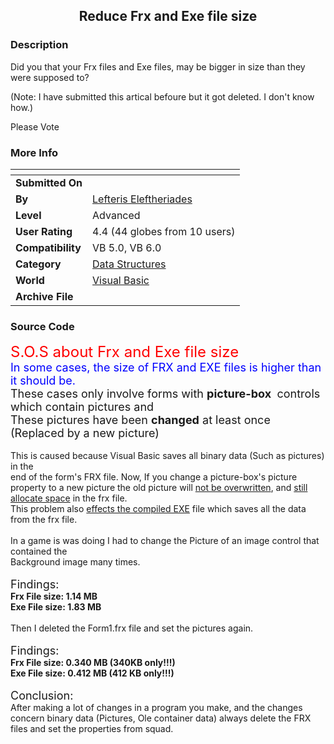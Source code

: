 ﻿<div align="center">

## Reduce Frx and Exe file size


</div>

### Description

Did you that your Frx files and Exe files, may be bigger in size than they were supposed to?

(Note: I have submitted this artical befoure but it got deleted. I don't know how.)

Please Vote
 
### More Info
 


<span>             |<span>
---                |---
**Submitted On**   |
**By**             |[Lefteris Eleftheriades](https://github.com/Planet-Source-Code/PSCIndex/blob/master/ByAuthor/lefteris-eleftheriades.md)
**Level**          |Advanced
**User Rating**    |4.4 (44 globes from 10 users)
**Compatibility**  |VB 5\.0, VB 6\.0
**Category**       |[Data Structures](https://github.com/Planet-Source-Code/PSCIndex/blob/master/ByCategory/data-structures__1-33.md)
**World**          |[Visual Basic](https://github.com/Planet-Source-Code/PSCIndex/blob/master/ByWorld/visual-basic.md)
**Archive File**   |[](https://github.com/Planet-Source-Code/lefteris-eleftheriades-reduce-frx-and-exe-file-size__1-34291/archive/master.zip)





### Source Code

<p style="margin-top: 0; margin-bottom: 0"><font size="5" color="#FF0000">S.O.S
about Frx and Exe file size</font></p>
<p style="margin-top: 0; margin-bottom: 0"><font size="4" color="#0000FF">In
some cases, the size of FRX and EXE files is higher than it should be.</font></p>
<p style="margin-top: 0; margin-bottom: 0"><font size="4">These cases only
involve forms with <b>picture-box </b>&nbsp;controls which contain pictures and</font></p>
<p style="margin-top: 0; margin-bottom: 0"><font size="4">These pictures have
been <b>changed</b> at least once (Replaced by a new picture)</font></p>
<p style="margin-top: 0; margin-bottom: 0">&nbsp;</p>
<p style="margin-top: 0; margin-bottom: 0">This is caused because Visual Basic
saves all binary data (Such as pictures) in the</p>
<p style="margin-top: 0; margin-bottom: 0">end of the form's FRX file. Now, If
you change a picture-box's picture property to a new picture the old picture
will <u>not be overwritten</u>, and <u>still allocate space</u> in the frx file.</p>
<p style="margin-top: 0; margin-bottom: 0">This problem also <u>effects the
compiled EXE</u> file which saves all the data from the frx file.</p>
<p style="margin-top: 0; margin-bottom: 0">&nbsp;</p>
<p style="margin-top: 0; margin-bottom: 0">In a game is was doing I had to
change the Picture of an image control that contained the</p>
<p style="margin-top: 0; margin-bottom: 0">Background image many times.</p>
<p style="margin-top: 0; margin-bottom: 0">&nbsp;</p>
<p style="margin-top: 0; margin-bottom: 0"><font size="4">Findings:</font></p>
<p style="margin-top: 0; margin-bottom: 0"><b>Frx File size: 1.14 MB</b></p>
<p style="margin-top: 0; margin-bottom: 0"><b>Exe File size: 1.83 MB</b></p>
<p style="margin-top: 0; margin-bottom: 0">&nbsp;</p>
<p style="margin-top: 0; margin-bottom: 0">Then I deleted the Form1.frx file and
set the pictures again.</p>
<p style="margin-top: 0; margin-bottom: 0">&nbsp;</p>
<p style="margin-top: 0; margin-bottom: 0"><font size="4">Findings:</font></p>
<p style="margin-top: 0; margin-bottom: 0"><b>Frx File size: 0.340 MB (340KB
only!!!)</b></p>
<p style="margin-top: 0; margin-bottom: 0"><b>Exe File size: 0.412 MB (412 KB
only!!!)</b></p>
<p style="margin-top: 0; margin-bottom: 0">&nbsp;</p>
<p style="margin-top: 0; margin-bottom: 0"><font size="4">Conclusion:</font></p>
<p style="margin-top: 0; margin-bottom: 0">After making a lot of changes in a
program you make, and the changes concern binary data (Pictures, Ole container
data) always delete the FRX files and set the properties from squad.</p>

